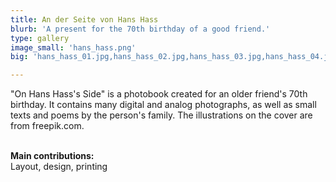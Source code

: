 ```yaml
---
title: An der Seite von Hans Hass
blurb: 'A present for the 70th birthday of a good friend.'
type: gallery
image_small: 'hans_hass.png'
big: 'hans_hass_01.jpg,hans_hass_02.jpg,hans_hass_03.jpg,hans_hass_04.jpg'

---
```


"On Hans Hass's Side" is a photobook created for an older friend's 70th birthday. It contains many digital and analog photographs, as well as small texts and poems by the person's family. The illustrations on the cover are from freepik.com.<br /><br />

**Main contributions:** <br />Layout, design, printing